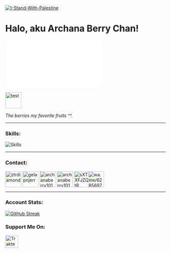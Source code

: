 [![I-Stand-With-Palestine](https://raw.githubusercontent.com/Safouene1/support-palestine-banner/master/banner-support.svg)](https://arab.org/portal/palestine/where-to-donate/)

# Halo, aku Archana Berry Chan!
[![Archana Berry](discord.html)](discord.html)

<p align="left">
<a href="https://twitter.com/archanaberry101" target="blank"><img align="center" src="https://widgets.vendicated.dev/user?id=1136691684864954389&theme=light&banner=false&full-banner=true&rounded-corners=true&discord-icon=true&badges=true&guess-nitro=true&background-color=%23bA82C6&foreground-color=%23000000" alt="test" height="50" width="50" /></a>

*The berries my favorite fruits ^^.*

<hr> 

### Skills:
![Skills](https://skillicons.dev/icons?i=assembly,c,cpp,html,css,js&theme=dark)

<hr>

### Contact:

<p align="left">
<a href="https://twitter.com/archanaberry101" target="blank"><img align="center" src="https://skillicons.dev/icons?i=twitter&theme=dark" alt="ztrdiamond" height="50" width="50" /></a>
<a href="https://facebook.com/archanaberry101" target="blank"><img align="center" src="https://raw.githubusercontent.com/rahuldkjain/github-profile-readme-generator/master/src/images/icons/Social/facebook.svg" alt="gelapnjerr" height="50" width="50" /></a>
<a href="https://instagram.com/archanaberry101" target="blank"><img align="center" src="https://skillicons.dev/icons?i=instagram&theme=dark" alt="archanaberry101" height="50" width="50" /></a>
<a href="https://www.youtube.com/archanaberry101" target="blank"><img align="center" src="https://pomf2.lain.la/f/z3vxfewb.png" alt="archanaberry101" height="50" width="50" /></a>
<a href="https://discord.com/users/1136691684864954389" target="blank"><img align="center" src="https://skillicons.dev/icons?i=discord&theme=dark" alt="sXTXFJZQtR" height="50" width="50" /></a>
<a href="https://wa.me/6289667958991" target="blank"><img align="center" src="https://pomf2.lain.la/f/v4npl8n1.png" alt="wa.me/6285697103902" height="50" width="50" style="margin-left: -10"/></a>
</p>

<hr>

### Account Stats:
[![GitHub Streak](http://github-readme-streak-stats.herokuapp.com?user=archanaberry101&theme=dark&background=000000)](https://git.io/streak-stats)

### Support Me On:
<a href="https://trakteer.id/archana_berry" target="_blank"><img id="wse-buttons-preview" src="https://cdn.trakteer.id/images/embed/trbtn-red-1.png" height="40" style="border:0px;height:40px;" alt="Trakteer Saya"></a>

